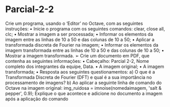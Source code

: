 # Parcial-2-2
Crie um programa, usando o ‘Editor’ no Octave, com as seguintes instruções: • Inicie o programa com os seguintes comandos: clear, close all, clc; • Mostrar a imagem a ser processada; • Informar os elementos da imagem entre as linhas de 10 a 50 e das colunas de 10 a 50; • Aplicar a transformada discreta de Fourier na imagem; • Informar os elementos da imagem transformada entre as linhas de 10 a 50 e das colunas de 10 a 50; • Mostrar a imagem transformada. ➢ Crie um documento em PDF, que contenha as seguintes informações: • Cabeçalho: Parcial 2-2, Nome completo dos integrantes da equipe, Data. • A imagem original; • A imagem transformada; • Resposta aos seguintes questionamentos: a) O que é a Transformada Discreta de Fourier (DFT) e qual é a sua importância no processamento de imagens? b) Ao aplicar a seguinte linha de comando do Octave na imagem original: img_ruidosa = imnoise(nomedaimagem, 'salt & pepper', 0.9); Explique o que acontece e adicione no documento a imagem após a aplicação do comando
